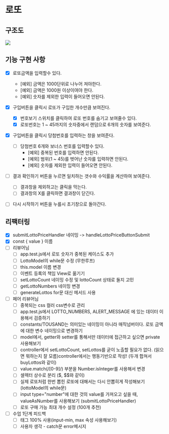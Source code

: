 # 로또

## 구조도
<img src="./../images/Diagram.jpg">

## 기능 구현 사항

- [x] 로또금액을 입력할수 있다.

  - [예외] 금액은 1000단위로 나누어 져야한다.
  - [예외] 금액은 1000원 이상이여야 한다.
  - [예외] 숫자를 제외한 입력이 들어오면 안된다.

- [x] 구입버튼을 클릭시 로또가 구입한 개수만큼 보여진다.

  - [x] 번호보기 스위치를 클릭하여 로또 번호를 숨기고 보여줄수 있다.
  - [x] 로또번호는 1 ~ 45까지의 숫자중에서 랜덤으로 6개의 숫자를 보여준다.

- [x] 구입버튼을 클릭시 당첨번호를 입력하는 창을 보여준다.
  - [ ] 당첨번호 6개와 보너스 번호를 입력할수 있다.
    - [예외] 중복된 번호를 입력하면 안된다.
    - [예외] 범위(1 ~ 45)를 벗어난 숫자를 입력하면 안된다.
    - [예외] 숫자를 제외한 입력이 들어오면 안된다.
- [ ] 결과 확인하기 버튼을 누르면 일치하는 갯수와 수익률을 계산하여 보여준다.
  - [ ] 결과창을 제외하고는 클릭을 막는다.
  - [ ] 결과창의 X를 클릭하면 결과창이 닫긴다.
- [ ] 다시 시작하기 버튼을 누를시 초기창으로 돌아간다.

## 리팩터링 
- [x] submitLottoPriceHandler 네이밍 -> handleLottoPriceButtonSubmit
- [x] const { value } 이름 
- [ ] 리뷰어님  
  - [ ] app.test.js에서 로또 숫자가 중복된 케이스도 추가 
  - [ ] LottoModel의 while문 수정 (무한루프)
  - [ ] this.model 이름 변경 
  - [ ] 이벤트 등록의 책임 View로 옮기기 
  - [ ] setLottoCount 네이밍 수정 및 lottoCount 상태로 둘지 고민 
  - [ ] getLottoNumbers 네이밍 변경 
  - [ ] generateLottos for문 대신 메서드 사용 
- [ ] 페어 리뷰어님 
  - [ ] 중복되는 css 컬러 css변수로 관리 
  - [ ] app.test.js에서 LOTTO_NUMBERS, ALERT_MESSAGE 에 있는 데이터 이용해서 검증하기 
  - [ ] constants/TOUSAND는 의미있는 네이밍이 아니라 매직넘버이다. 로또 금액에 대한 변수 네이밍으로 변경하기 
  - [ ] model에서, getter와 setter를 통해서만 데이터에 접근하고 싶으면 private 사용해보기 
  - [ ] controller에서 setLottoCount, setLottos를 굳이 노출할 필요가 없다. (읽으면 뭐하는지 잘 모름)controller에서는 행동기반으로 작성! (두개 합쳐서 buyLottos와 같이)
  - [ ] value.match(/[0-9]/) 부분을 Number.isInteger를 사용해서 변경 
  - [ ] 셀렉터 상수로 분리 ($, $$와 같이)
  - [ ] 실제 로또처럼 한번 뽑힌 로또에 대해서는 다시 안뽑히게 작성해보기 (lottoModel의 while문)
  - [ ] input type="number"에 대한 것의 value를 가져오고 싶을 때, valueAsNumber를 사용해보기 (submitLottoPriceHandler)
  - [ ] 로또 구매 가능 최대 개수 설정 (100개 추천)
- [ ] 수업 1단계 피드백 
  - [ ] 태그 100% 사용(input-min, max 속성 사용해보기)
  - [ ] 사용자 생각 - catch문 error메시지 
